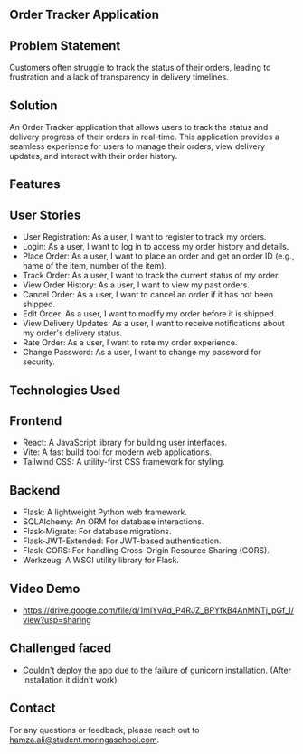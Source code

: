## Order Tracker Application
## Problem Statement
Customers often struggle to track the status of their orders, leading to frustration and a lack of transparency in delivery timelines.

## Solution
An Order Tracker application that allows users to track the status and delivery progress of their orders in real-time. This application provides a seamless experience for users to manage their orders, view delivery updates, and interact with their order history.

## Features
## User Stories
- User Registration: As a user, I want to register to track my orders.
- Login: As a user, I want to log in to access my order history and details.
- Place Order: As a user, I want to place an order and get an order ID (e.g., name of the item, number of the item).
- Track Order: As a user, I want to track the current status of my order.
- View Order History: As a user, I want to view my past orders.
- Cancel Order: As a user, I want to cancel an order if it has not been shipped.
- Edit Order: As a user, I want to modify my order before it is shipped.
- View Delivery Updates: As a user, I want to receive notifications about my order's delivery status.
- Rate Order: As a user, I want to rate my order experience.
- Change Password: As a user, I want to change my password for security.



## Technologies Used
## Frontend
- React: A JavaScript library for building user interfaces.
- Vite: A fast build tool for modern web applications.
- Tailwind CSS: A utility-first CSS framework for styling.

## Backend
- Flask: A lightweight Python web framework.
- SQLAlchemy: An ORM for database interactions.
- Flask-Migrate: For database migrations.
- Flask-JWT-Extended: For JWT-based authentication.
- Flask-CORS: For handling Cross-Origin Resource Sharing (CORS).
- Werkzeug: A WSGI utility library for Flask.

## Video Demo
- https://drive.google.com/file/d/1mIYvAd_P4RJZ_BPYfkB4AnMNTj_pGf_1/view?usp=sharing


## Challenged faced
- Couldn't deploy the app due to the failure of gunicorn installation. (After Installation it didn't work)


## Contact
For any questions or feedback, please reach out to hamza.ali@student.moringaschool.com.
